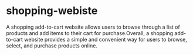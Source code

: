 # shopping-webiste
A shopping add-to-cart website allows users to browse through a list of products and add items to their cart for purchase.Overall, a shopping add-to-cart website provides a simple and convenient way for users to browse, select, and purchase products online.
